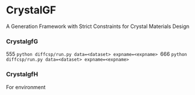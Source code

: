 # CrystalGF
A Generation Framework with Strict Constraints for Crystal Materials Design

### CrystalgfG
555 `python diffcsp/run.py data=<dataset> expname=<expname> `666
```python diffcsp/run.py data=<dataset> expname=<expname> ```
### CrystalgfH
For environment
